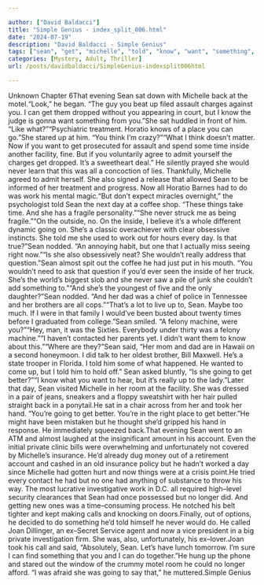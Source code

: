 ```yaml
---

author: ["David Baldacci"]
title: "Simple Genius - index_split_006.html"
date: "2024-07-19"
description: "David Baldacci - Simple Genius"
tags: ["sean", "get", "michelle", "told", "know", "want", "something", "never", "day", "going", "sat", "time", "inside", "would", "also", "work", "one", "evening", "back", "assault", "charge", "dropped", "treatment", "horatio", "place"]
categories: [Mystery, Adult, Thriller]
url: /posts/davidbaldacci/SimpleGenius-indexsplit006html

---
```



Unknown
Chapter 6That evening Sean sat down with Michelle back at the motel.“Look,” he began. “The guy you beat up filed assault charges against you. I can get them dropped without you appearing in court, but I know the judge is gonna want something from you.”She sat huddled in front of him. “Like what?”“Psychiatric treatment. Horatio knows of a place you can go.”She stared up at him. “You think I’m crazy?”“What I think doesn’t matter. Now if you want to get prosecuted for assault and spend some time inside another facility, fine. But if you voluntarily agree to admit yourself the charges get dropped. It’s a sweetheart deal.” He silently prayed she would never learn that this was all a concoction of lies. Thankfully, Michelle agreed to admit herself. She also signed a release that allowed Sean to be informed of her treatment and progress. Now all Horatio Barnes had to do was work his mental magic.“But don’t expect miracles overnight,” the psychologist told Sean the next day at a coffee shop. “These things take time. And she has a fragile personality.”“She never struck me as being fragile.”“On the outside, no. On the inside, I believe it’s a whole different dynamic going on. She’s a classic overachiever with clear obsessive instincts. She told me she used to work out for hours every day. Is that true?”Sean nodded. “An annoying habit, but one that I actually miss seeing right now.”“Is she also obsessively neat? She wouldn’t really address that question.”Sean almost spit out the coffee he had just put in his mouth. “You wouldn’t need to ask that question if you’d ever seen the inside of her truck. She’s the world’s biggest slob and she never saw a pile of junk she couldn’t add something to.”“And she’s the youngest of five and the only daughter?”Sean nodded. “And her dad was a chief of police in Tennessee and her brothers are all cops.”“That’s a lot to live up to, Sean. Maybe too much. If I were in that family I would’ve been busted about twenty times before I graduated from college.”Sean smiled. “A felony machine, were you?”“Hey, man, it was the Sixties. Everybody under thirty was a felony machine.”“I haven’t contacted her parents yet. I didn’t want them to know about this.”“Where are they?”Sean said, “Her mom and dad are in Hawaii on a second honeymoon. I did talk to her oldest brother, Bill Maxwell. He’s a state trooper in Florida. I told him some of what happened. He wanted to come up, but I told him to hold off.” Sean asked bluntly, “Is she going to get better?”“I know what you want to hear, but it’s really up to the lady.”Later that day, Sean visited Michelle in her room at the facility. She was dressed in a pair of jeans, sneakers and a floppy sweatshirt with her hair pulled straight back in a ponytail.He sat in a chair across from her and took her hand. “You’re going to get better. You’re in the right place to get better.”He might have been mistaken but he thought she’d gripped his hand in response. He immediately squeezed back.That evening Sean went to an ATM and almost laughed at the insignificant amount in his account. Even the initial private clinic bills were overwhelming and unfortunately not covered by Michelle’s insurance. He’d already dug money out of a retirement account and cashed in an old insurance policy but he hadn’t worked a day since Michelle had gotten hurt and now things were at a crisis point.He tried every contact he had but no one had anything of substance to throw his way. The most lucrative investigative work in D.C. all required high–level security clearances that Sean had once possessed but no longer did. And getting new ones was a time–consuming process. He notched his belt tighter and kept making calls and knocking on doors.Finally, out of options, he decided to do something he’d told himself he never would do. He called Joan Dillinger, an ex–Secret Service agent and now a vice president in a big private investigation firm. She was, also, unfortunately, his ex–lover.Joan took his call and said, “Absolutely, Sean. Let’s have lunch tomorrow. I’m sure I can find something that you and I can do together.”He hung up the phone and stared out the window of the crummy motel room he could no longer afford. “I was afraid she was going to say that,” he muttered.Simple Genius
